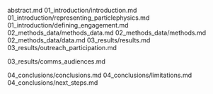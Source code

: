 abstract.md
01_introduction/introduction.md
01_introduction/representing_particlephysics.md
01_introduction/defining_engagement.md
02_methods_data/methods_data.md
02_methods_data/methods.md
02_methods_data/data.md
03_results/results.md
03_results/outreach_participation.md
<!--figures/figure_01/figure_01.svg-->
<!--figures/figure_02/figure_02.svg-->
03_results/comms_audiences.md
<!--figures/figure_03/figure_03.svg-->
<!--figures/figure_04/figure_04.svg-->
<!--figures/figure_05/figure_05.svg-->
<!--figures/figure_06/figure_06.svg-->
04_conclusions/conclusions.md
04_conclusions/limitations.md
04_conclusions/next_steps.md
